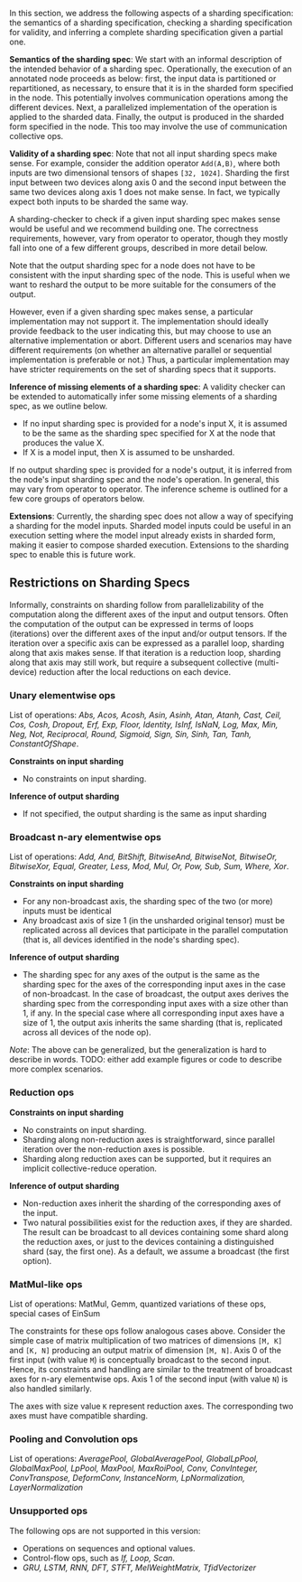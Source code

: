 In this section, we address the following aspects of a sharding specification:
the semantics of a sharding specification,
checking a sharding specification for validity,
and inferring a complete sharding specification given a partial one.

**Semantics of the sharding spec**:
We start with an informal description of the intended behavior of a sharding spec.
Operationally, the execution of an annotated node proceeds as below:
first, the input data is partitioned or repartitioned, as necessary, to
ensure that it is in the sharded form specified in the node.
This potentially involves communication operations among the different devices.
Next, a parallelized implementation of the operation is applied to the sharded
data.
Finally, the output is produced in the sharded form specified in the node.
This too may involve the use of communication collective ops.

**Validity of a sharding spec**:
Note that not all input sharding specs make sense.
For example, consider the addition operator `Add(A,B)`, where both inputs are
two dimensional tensors of shapes `[32, 1024]`. Sharding the first input between
two devices along axis 0 and the second input between the same two devices
along axis 1 does not make sense. In fact, we typically expect both inputs to be
sharded the same way. 

A sharding-checker to check if a given input sharding spec makes sense would be
useful and we recommend building one. The correctness requirements, however, vary from
operator to operator, though they mostly fall into one of a few different groups,
described in more detail below.

Note that the output sharding spec for a node does not have to be consistent with
the input sharding spec of the node.
This is useful when we want to reshard the output to be more suitable for the consumers
of the output.

However, even if a given sharding spec makes sense, a particular implementation
may not support it. The implementation should ideally provide feedback to
the user indicating this, but may choose to use an alternative implementation
or abort. Different users and scenarios may have different requirements (on
whether an alternative parallel or sequential implementation is preferable or not.)
Thus, a particular implementation may have stricter requirements on the set of sharding
specs that it supports.

**Inference of missing elements of a sharding spec**:
A validity checker can be extended to automatically infer some missing elements of a sharding
spec, as we outline below.

* If no input sharding spec is provided for a node's input X, it is assumed to be the same as
the sharding spec specified for X at the node that produces the value X.
* If X is a model input, then X is assumed to be unsharded.

If no output sharding spec is provided for a node's output, it is inferred from the node's
input sharding spec and the node's operation. In general, this may vary from operator to
operator. The inference scheme is outlined for a few core groups of operators below.

**Extensions**:
Currently, the sharding spec does not allow a way of specifying a sharding for the model
inputs. Sharded model inputs could be useful in an execution setting where the model input
already exists in sharded form, making it easier to compose sharded execution.
Extensions to the sharding spec to enable this is future work.

## Restrictions on Sharding Specs

Informally, constraints on sharding follow from parallelizability of the computation along
the different axes of the input and output tensors. Often the computation of the output
can be expressed in terms of loops (iterations) over the different axes of the input and/or output tensors.
If the iteration over a specific axis can be expressed as a parallel loop, sharding along
that axis makes sense. If that iteration is a reduction loop, sharding along that axis may
still work, but require a subsequent collective (multi-device) reduction after the local
reductions on each device.

### Unary elementwise ops

List of operations:
_Abs, Acos, Acosh, Asin, Asinh, Atan, Atanh, Cast, Ceil, Cos, Cosh, Dropout, Erf, Exp, Floor, Identity, IsInf, IsNaN, Log, Max, Min, Neg, Not, Reciprocal, Round, Sigmoid, Sign, Sin, Sinh, Tan, Tanh, ConstantOfShape_.

**Constraints on input sharding**
* No constraints on input sharding.

**Inference of output sharding**
* If not specified, the output sharding is the same as input sharding

### Broadcast n-ary elementwise ops

List of operations:
_Add, And, BitShift, BitwiseAnd, BitwiseNot, BitwiseOr, BitwiseXor, Equal, Greater, Less, Mod, Mul, Or, Pow, Sub, Sum, Where, Xor_.

**Constraints on input sharding**
* For any non-broadcast axis, the sharding spec of the two (or more) inputs must be identical
* Any broadcast axis of size 1 (in the unsharded original tensor) must be replicated across all devices that participate in the parallel computation (that is, all devices identified in the node's sharding spec).

**Inference of output sharding**
* The sharding spec for any axes of the output is the same as the sharding spec for the axes of the
corresponding input axes in the case of non-broadcast. In the case of broadcast, the output axes
derives the sharding spec from the corresponding input axes with a size other than 1, if any.
In the special case where all corresponding input axes have a size of 1, the output axis inherits
the same sharding (that is, replicated across all devices of the node op).

_Note_: The above can be generalized, but the generalization is hard to describe in words.
TODO: either add example figures or code to describe more complex scenarios.

### Reduction ops

**Constraints on input sharding**
* No constraints on input sharding.
* Sharding along non-reduction axes is straightforward, since parallel iteration over the non-reduction
axes is possible.
* Sharding along reduction axes can be supported, but it requires an implicit collective-reduce operation.

**Inference of output sharding**
* Non-reduction axes inherit the sharding of the corresponding axes of the input.
* Two natural possibilities exist for the reduction axes, if they are sharded. The result can be
broadcast to all devices containing some shard along the reduction axes, or just to the devices
containing a distinguished shard (say, the first one). As a default, we assume a broadcast (the
first option).

### MatMul-like ops

List of operations: MatMul, Gemm, quantized variations of these ops, special cases of EinSum

The constraints for these ops follow analogous cases above. Consider the simple case of matrix multiplication
of two matrices of dimensions `[M, K]` and `[K, N]` producing an output matrix of dimension `[M, N]`.
Axis 0 of the first input (with value `M`) is conceptually broadcast to the second input.
Hence, its constraints and handling are similar to the treatment of broadcast axes for n-ary
elementwise ops.
Axis 1 of the second input (with value `N`) is also handled similarly.

The axes with size value `K` represent reduction axes. The corresponding two axes must have
compatible sharding.

### Pooling and Convolution ops

List of operations:
_AveragePool, GlobalAveragePool, GlobalLpPool, GlobalMaxPool, LpPool, MaxPool, MaxRoiPool,_
_Conv, ConvInteger, ConvTranspose, DeformConv,_
_InstanceNorm, LpNormalization, LayerNormalization_ 

### Unsupported ops

The following ops are not supported in this version:

* Operations on sequences and optional values.
* Control-flow ops, such as _If, Loop, Scan_.
* _GRU, LSTM, RNN, DFT, STFT, MelWeightMatrix, TfidVectorizer_